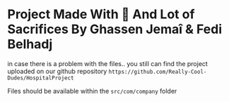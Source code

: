 # Project Made With 💖 And Lot of Sacrifices By Ghassen Jemaî & Fedi Belhadj

   in case there is a problem with the files.. you still can find the project uploaded on our github repository `https://github.com/Really-Cool-Dudes/HospitalProject`

Files should be available within the `src/com/company` folder

